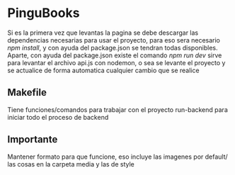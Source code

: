 # PinguBooks
Si es la primera vez que levantas la pagina se debe descargar las dependencias necesarias para usar el proyecto, para eso sera necesario *npm install*, y con ayuda del package.json se tendran todas disponibles.
Aparte, con ayuda del package.json existe el comando *npm run dev* sirve para levantar el archivo api.js con nodemon, o sea se levante el proyecto y se actualice de forma automatica cualquier cambio que se realice

## Makefile 
Tiene funciones/comandos para trabajar con el proyecto
run-backend para iniciar todo el proceso de backend

## Importante
Mantener formato para que funcione, eso incluye las imagenes por default/ las cosas en la carpeta media y las de style 